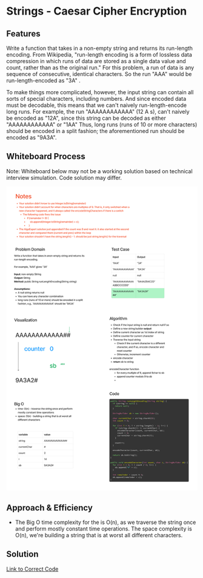 # Strings - Caesar Cipher Encryption

## Features

Write a function that takes in a non-empty string and returns its run-length encoding.
From Wikipedia, "run-length encoding is a form of lossless data compression in which runs of data are stored as a single data value and count, rather than as the original run." For this problem, a run of data is any sequence of consecutive, identical characters. So the run "AAA" would be run-length-encoded as "3A" . 

To make things more complicated, however, the input string can contain all sorts of special characters, including numbers. And since encoded data must be decodable, this means that we can't naively run-length-encode long runs. For example, the run "AAAAAAAAAAAA" (12 A s), can't naively be encoded as "12A", since this string can be decoded as either "AAAAAAAAAAAA" or "1AA" Thus, long runs (runs of 10 or more characters) should be encoded in a split fashion; the aforementioned run should be encoded as "9A3A".

## Whiteboard Process

Note: Whiteboard below may not be a working solution based on technical interview simulation. Code solution may differ.

![Whiteboard Image](../images/strings-run-length-encoding.png)

## Approach & Efficiency

- The Big O time complexity for the is O(n), as we traverse the string once and perform mostly constant time operations. The space complexity is O(n), we're building a string that is at worst all different characters.

## Solution

[Link to Correct Code](../../src/main/java/strings/RunLengthEncoding.java)



